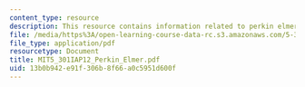 ```yaml
---
content_type: resource
description: This resource contains information related to perkin elmer IR operation.
file: /media/https%3A/open-learning-course-data-rc.s3.amazonaws.com/5-301-chemistry-laboratory-techniques-january-iap-2012/13b0b942e91f306b8f66a0c5951d600f_MIT5_301IAP12_Perkin_Elmer.pdf
file_type: application/pdf
resourcetype: Document
title: MIT5_301IAP12_Perkin_Elmer.pdf
uid: 13b0b942-e91f-306b-8f66-a0c5951d600f
---
```

